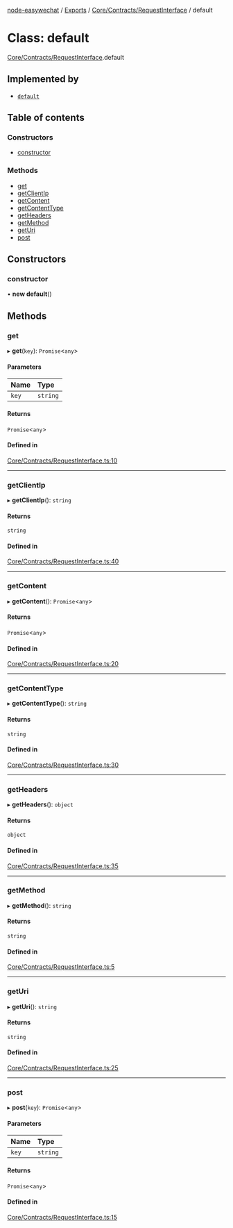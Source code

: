 [node-easywechat](../README.md) / [Exports](../modules.md) / [Core/Contracts/RequestInterface](../modules/Core_Contracts_RequestInterface.md) / default

# Class: default

[Core/Contracts/RequestInterface](../modules/Core_Contracts_RequestInterface.md).default

## Implemented by

- [`default`](Core_Http_Request.default.md)

## Table of contents

### Constructors

- [constructor](Core_Contracts_RequestInterface.default.md#constructor)

### Methods

- [get](Core_Contracts_RequestInterface.default.md#get)
- [getClientIp](Core_Contracts_RequestInterface.default.md#getclientip)
- [getContent](Core_Contracts_RequestInterface.default.md#getcontent)
- [getContentType](Core_Contracts_RequestInterface.default.md#getcontenttype)
- [getHeaders](Core_Contracts_RequestInterface.default.md#getheaders)
- [getMethod](Core_Contracts_RequestInterface.default.md#getmethod)
- [getUri](Core_Contracts_RequestInterface.default.md#geturi)
- [post](Core_Contracts_RequestInterface.default.md#post)

## Constructors

### constructor

• **new default**()

## Methods

### get

▸ **get**(`key`): `Promise`<`any`\>

#### Parameters

| Name | Type |
| :------ | :------ |
| `key` | `string` |

#### Returns

`Promise`<`any`\>

#### Defined in

[Core/Contracts/RequestInterface.ts:10](https://github.com/hpyer/node-easywechat/blob/a144a0f/src/Core/Contracts/RequestInterface.ts#L10)

___

### getClientIp

▸ **getClientIp**(): `string`

#### Returns

`string`

#### Defined in

[Core/Contracts/RequestInterface.ts:40](https://github.com/hpyer/node-easywechat/blob/a144a0f/src/Core/Contracts/RequestInterface.ts#L40)

___

### getContent

▸ **getContent**(): `Promise`<`any`\>

#### Returns

`Promise`<`any`\>

#### Defined in

[Core/Contracts/RequestInterface.ts:20](https://github.com/hpyer/node-easywechat/blob/a144a0f/src/Core/Contracts/RequestInterface.ts#L20)

___

### getContentType

▸ **getContentType**(): `string`

#### Returns

`string`

#### Defined in

[Core/Contracts/RequestInterface.ts:30](https://github.com/hpyer/node-easywechat/blob/a144a0f/src/Core/Contracts/RequestInterface.ts#L30)

___

### getHeaders

▸ **getHeaders**(): `object`

#### Returns

`object`

#### Defined in

[Core/Contracts/RequestInterface.ts:35](https://github.com/hpyer/node-easywechat/blob/a144a0f/src/Core/Contracts/RequestInterface.ts#L35)

___

### getMethod

▸ **getMethod**(): `string`

#### Returns

`string`

#### Defined in

[Core/Contracts/RequestInterface.ts:5](https://github.com/hpyer/node-easywechat/blob/a144a0f/src/Core/Contracts/RequestInterface.ts#L5)

___

### getUri

▸ **getUri**(): `string`

#### Returns

`string`

#### Defined in

[Core/Contracts/RequestInterface.ts:25](https://github.com/hpyer/node-easywechat/blob/a144a0f/src/Core/Contracts/RequestInterface.ts#L25)

___

### post

▸ **post**(`key`): `Promise`<`any`\>

#### Parameters

| Name | Type |
| :------ | :------ |
| `key` | `string` |

#### Returns

`Promise`<`any`\>

#### Defined in

[Core/Contracts/RequestInterface.ts:15](https://github.com/hpyer/node-easywechat/blob/a144a0f/src/Core/Contracts/RequestInterface.ts#L15)
